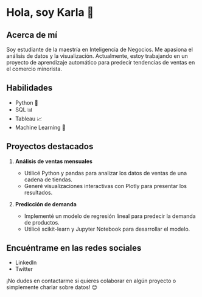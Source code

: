 # Hola, soy Karla 👋

## Acerca de mí
Soy estudiante de la maestría en Inteligencia de Negocios. Me apasiona el análisis de datos y la visualización. Actualmente, estoy trabajando en un proyecto de aprendizaje automático para predecir tendencias de ventas en el comercio minorista.

## Habilidades
- Python 🐍
- SQL 📊
- Tableau 📈
- Machine Learning 🤖

## Proyectos destacados
1. **Análisis de ventas mensuales**
   - Utilicé Python y pandas para analizar los datos de ventas de una cadena de tiendas.
   - Generé visualizaciones interactivas con Plotly para presentar los resultados.

2. **Predicción de demanda**
   - Implementé un modelo de regresión lineal para predecir la demanda de productos.
   - Utilicé scikit-learn y Jupyter Notebook para desarrollar el modelo.

## Encuéntrame en las redes sociales
- LinkedIn
- Twitter

¡No dudes en contactarme si quieres colaborar en algún proyecto o simplemente charlar sobre datos! 😊
